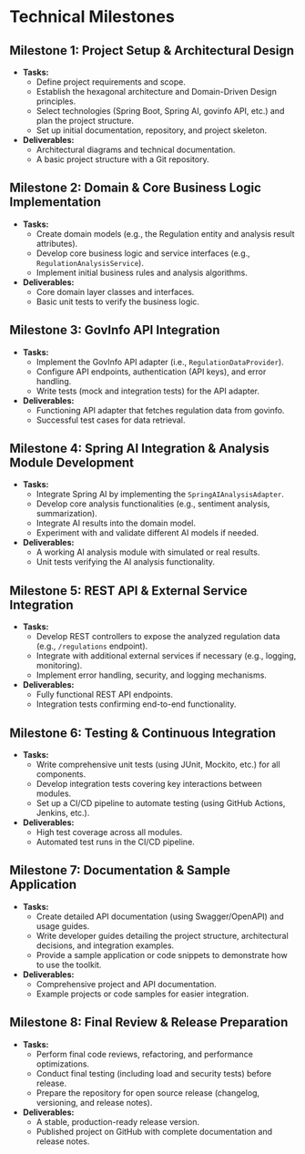 # Technical Milestones

## Milestone 1: Project Setup & Architectural Design
- **Tasks:**
    - Define project requirements and scope.
    - Establish the hexagonal architecture and Domain-Driven Design principles.
    - Select technologies (Spring Boot, Spring AI, govinfo API, etc.) and plan the project structure.
    - Set up initial documentation, repository, and project skeleton.
- **Deliverables:**
    - Architectural diagrams and technical documentation.
    - A basic project structure with a Git repository.

## Milestone 2: Domain & Core Business Logic Implementation
- **Tasks:**
    - Create domain models (e.g., the Regulation entity and analysis result attributes).
    - Develop core business logic and service interfaces (e.g., `RegulationAnalysisService`).
    - Implement initial business rules and analysis algorithms.
- **Deliverables:**
    - Core domain layer classes and interfaces.
    - Basic unit tests to verify the business logic.

## Milestone 3: GovInfo API Integration
- **Tasks:**
    - Implement the GovInfo API adapter (i.e., `RegulationDataProvider`).
    - Configure API endpoints, authentication (API keys), and error handling.
    - Write tests (mock and integration tests) for the API adapter.
- **Deliverables:**
    - Functioning API adapter that fetches regulation data from govinfo.
    - Successful test cases for data retrieval.

## Milestone 4: Spring AI Integration & Analysis Module Development
- **Tasks:**
    - Integrate Spring AI by implementing the `SpringAIAnalysisAdapter`.
    - Develop core analysis functionalities (e.g., sentiment analysis, summarization).
    - Integrate AI results into the domain model.
    - Experiment with and validate different AI models if needed.
- **Deliverables:**
    - A working AI analysis module with simulated or real results.
    - Unit tests verifying the AI analysis functionality.

## Milestone 5: REST API & External Service Integration
- **Tasks:**
    - Develop REST controllers to expose the analyzed regulation data (e.g., `/regulations` endpoint).
    - Integrate with additional external services if necessary (e.g., logging, monitoring).
    - Implement error handling, security, and logging mechanisms.
- **Deliverables:**
    - Fully functional REST API endpoints.
    - Integration tests confirming end-to-end functionality.

## Milestone 6: Testing & Continuous Integration
- **Tasks:**
    - Write comprehensive unit tests (using JUnit, Mockito, etc.) for all components.
    - Develop integration tests covering key interactions between modules.
    - Set up a CI/CD pipeline to automate testing (using GitHub Actions, Jenkins, etc.).
- **Deliverables:**
    - High test coverage across all modules.
    - Automated test runs in the CI/CD pipeline.

## Milestone 7: Documentation & Sample Application
- **Tasks:**
    - Create detailed API documentation (using Swagger/OpenAPI) and usage guides.
    - Write developer guides detailing the project structure, architectural decisions, and integration examples.
    - Provide a sample application or code snippets to demonstrate how to use the toolkit.
- **Deliverables:**
    - Comprehensive project and API documentation.
    - Example projects or code samples for easier integration.

## Milestone 8: Final Review & Release Preparation
- **Tasks:**
    - Perform final code reviews, refactoring, and performance optimizations.
    - Conduct final testing (including load and security tests) before release.
    - Prepare the repository for open source release (changelog, versioning, and release notes).
- **Deliverables:**
    - A stable, production-ready release version.
    - Published project on GitHub with complete documentation and release notes.
